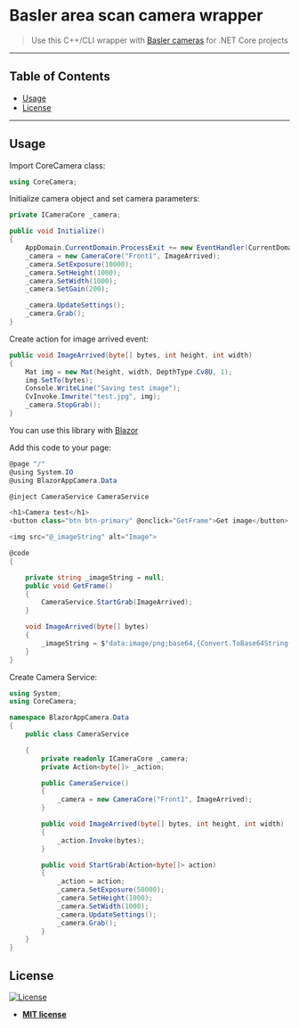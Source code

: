 # Basler area scan camera wrapper  

> Use this C++/CLI wrapper with [Basler cameras](https://www.baslerweb.com/en/products/) for .NET Core projects



---

## Table of Contents

- [Usage](#usage)
- [License](#license)

---

## Usage
Import CoreCamera class:
```C#
using CoreCamera;
```
Initialize camera object and set camera parameters:
```C#
private ICameraCore _camera;

public void Initialize()
{
    AppDomain.CurrentDomain.ProcessExit += new EventHandler(CurrentDomain_ProcessExit);
    _camera = new CameraCore("Front1", ImageArrived);
    _camera.SetExposure(10000);
    _camera.SetHeight(1000);
    _camera.SetWidth(1000);
    _camera.SetGain(200);

    _camera.UpdateSettings();
    _camera.Grab();
}
```
Create action for image arrived event:
```C#
public void ImageArrived(byte[] bytes, int height, int width)
{
    Mat img = new Mat(height, width, DepthType.Cv8U, 1);
    img.SetTo(bytes);
    Console.WriteLine("Saving test image");
    CvInvoke.Imwrite("test.jpg", img);
    _camera.StopGrab();
}        
```
You can use this library with [Blazor](https://docs.microsoft.com/en-us/aspnet/core/blazor/get-started?view=aspnetcore-3.1&tabs=visual-studio)

Add this code to your page:

```C#
@page "/"
@using System.IO
@using BlazorAppCamera.Data

@inject CameraService CameraService

<h1>Camera test</h1>
<button class="btn btn-primary" @onclick="GetFrame">Get image</button>

<img src="@_imageString" alt="Image">

@code
{

    private string _imageString = null;
    public void GetFrame()
    {
        CameraService.StartGrab(ImageArrived);
    }

    void ImageArrived(byte[] bytes)
    {
        _imageString = $"data:image/png;base64,{Convert.ToBase64String(bytes)}";
    }
}
```
Create Camera Service:

```C#
using System;
using CoreCamera;

namespace BlazorAppCamera.Data
{
    public class CameraService

    {
        private readonly ICameraCore _camera;
        private Action<byte[]> _action;

        public CameraService()
        {
            _camera = new CameraCore("Front1", ImageArrived);
        }

        public void ImageArrived(byte[] bytes, int height, int width)
        {
            _action.Invoke(bytes);
        }

        public void StartGrab(Action<byte[]> action)
        {
            _action = action;
            _camera.SetExposure(50000);
            _camera.SetHeight(1000);
            _camera.SetWidth(1000);
            _camera.UpdateSettings();
            _camera.Grab();
        }
    }
}
```



## License

[![License](http://img.shields.io/:license-mit-blue.svg?style=flat-square)](http://badges.mit-license.org)

- **[MIT license](http://opensource.org/licenses/mit-license.php)**




